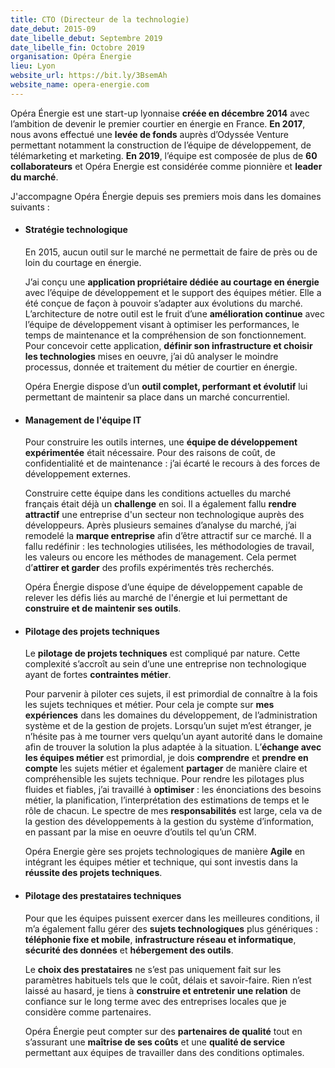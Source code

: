 ```yaml
---
title: CTO (Directeur de la technologie)
date_debut: 2015-09
date_libelle_debut: Septembre 2019
date_libelle_fin: Octobre 2019
organisation: Opéra Énergie
lieu: Lyon
website_url: https://bit.ly/3BsemAh
website_name: opera-energie.com
---
```


Opéra Énergie est une start-up lyonnaise **créée en décembre 2014** avec l’ambition de devenir le premier courtier en énergie en France.
**En 2017**, nous avons effectué une **levée de fonds** auprès d’Odyssée Venture permettant notamment la construction de l’équipe de développement, de télémarketing et marketing.
**En 2019**, l’équipe est composée de plus de **60 collaborateurs** et Opéra Energie est considérée comme pionnière et **leader du marché**.


J'accompagne Opéra Énergie depuis ses premiers mois dans les domaines suivants :

- #### Stratégie technologique

  En 2015, aucun outil sur le marché ne permettait de faire de près ou de loin du courtage en énergie.
  
  J’ai conçu une **application propriétaire dédiée au courtage en énergie** avec l’équipe de développement et le support des équipes métier.
  Elle a été conçue de façon à pouvoir s’adapter aux évolutions du marché.
  L’architecture de notre outil est le fruit d’une **amélioration continue** avec l’équipe de développement visant à optimiser les performances, le temps de maintenance et la compréhension de son fonctionnement.
  Pour concevoir cette application, **définir son infrastructure et choisir les technologies** mises en oeuvre, j’ai dû analyser le moindre processus, donnée et traitement du métier de courtier en énergie.
  
  Opéra Energie dispose d’un **outil complet, performant et évolutif** lui permettant de maintenir sa place dans un marché concurrentiel.

- #### Management de l'équipe IT

  Pour construire les outils internes, une **équipe de développement expérimentée** était nécessaire.
  Pour des raisons de coût, de confidentialité et de maintenance : j’ai écarté le recours à des forces de développement externes.
  
  Construire cette équipe dans les conditions actuelles du marché français était déjà un **challenge** en soi.
  Il a également fallu **rendre attractif** une entreprise d'un secteur non technologique auprès des développeurs.
  Après plusieurs semaines d’analyse du marché, j’ai remodelé la **marque entreprise** afin d’être attractif sur ce marché. Il a fallu redéfinir : les technologies utilisées, les méthodologies de travail, les valeurs ou encore les méthodes de management.
  Cela permet d’**attirer et garder** des profils expérimentés très recherchés.
  
  Opéra Énergie dispose d’une équipe de développement capable de relever les défis liés au marché de l'énergie et lui permettant de **construire et de maintenir ses outils**.

- #### Pilotage des projets techniques

  Le **pilotage de projets techniques** est compliqué par nature. Cette complexité s’accroît au sein d’une une entreprise non technologique ayant de fortes **contraintes métier**.

  Pour parvenir à piloter ces sujets, il est primordial de connaître à la fois les sujets techniques et métier.
  Pour cela je compte sur **mes expériences** dans les domaines du développement, de l’administration système et de la gestion de projets. Lorsqu’un sujet m’est étranger, je n’hésite pas à me tourner vers quelqu’un ayant autorité dans le domaine afin de trouver la solution la plus adaptée à la situation.
  L’**échange avec les équipes métier** est primordial, je dois **comprendre** et **prendre en compte** les sujets métier et également **partager** de manière claire et compréhensible les sujets technique.
  Pour rendre les pilotages plus fluides et fiables, j’ai travaillé à **optimiser** : les énonciations des besoins métier, la planification, l’interprétation des estimations de temps et le rôle de chacun.
  Le spectre de mes **responsabilités** est large, cela va de la gestion des développements à la gestion du système d’information, en passant par la mise en oeuvre d’outils tel qu’un CRM.

  Opéra Energie gère ses projets technologiques de manière **Agile** en intégrant les équipes métier et technique, qui sont investis dans la **réussite des projets techniques**.

- #### Pilotage des prestataires techniques

  Pour que les équipes puissent exercer dans les meilleures conditions, il m’a également fallu gérer des **sujets technologiques** plus génériques : **téléphonie fixe et mobile**, **infrastructure réseau et informatique**, **sécurité des données** et **hébergement des outils**.

  Le **choix des prestataires** ne s’est pas uniquement fait sur les paramètres habituels tels que le coût, délais et savoir-faire.
  Rien n’est laissé au hasard, je tiens à **construire et entretenir une relation** de confiance sur le long terme avec des entreprises locales que je considère comme partenaires.

  Opéra Énergie peut compter sur des **partenaires de qualité** tout en s’assurant une **maîtrise de ses coûts** et une **qualité de service** permettant aux équipes de travailler dans des conditions optimales.
